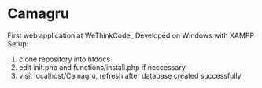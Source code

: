 <h1>Camagru</h1>
 First web application at WeThinkCode_
 Developed on Windows with XAMPP
 Setup:
 <ol>
  <li>clone repository into htdocs</li>
  <li> edit init.php and functions/install.php if neccessary</li>
  <li> visit localhost/Camagru, refresh after database created successfully.</li>
</ol>
  
 


 
